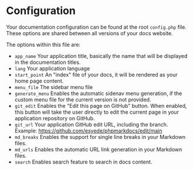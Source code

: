 # Configuration
Your documentation configuration can be found at the root `config.php` file. These options are shared between all versions of your docs website.

The options within this file are:

  - `app_name`
    Your application title, basically the name that will be displayed in the documentation titles.
  - `lang`
    Your application language
  - `start_point`
    An "index" file of your docs, it will be rendered as your home page content.
  - `menu_file`
    The sidebar menu file
  - `generate_menu`
    Enables the automatic sidenav menu generation, if the custom menu file for the current version is not provided.
  - `git_edit`
    Enables the "Edit this page on GitHub" button.
    When enabled, this button will take the user directly to edit the current page in your application repository on GitHub.
  - `git_url`
    Your application GitHub edit URL, including the branch.
    Example: https://github.com/esyede/phpmarkdocs/edit/main
  - `md_breaks`
    Enables the support for single line breaks in your Markdown files.
  - `md_urls`
    Enables the automatic URL link generation in your Markdown files.
  - `search`
    Enables search feature to search in docs content.
